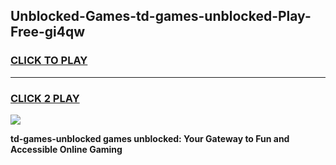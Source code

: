 
## Unblocked-Games-td-games-unblocked-Play-Free-gi4qw
<h3>
<a href="https://premium76.site?title=td-games-unblocked&ref=09A">CLICK TO PLAY</a></h3>
<hr>

<h3>
<a href="https://premium76.site?title=td-games-unblocked&ref=09A">CLICK 2 PLAY</a>
  
</h3>

<a href="https://premium76.site?title=td-games-unblocked&ref=09A"><img src="https://clearcache.store/games.png"></a>


**td-games-unblocked games unblocked: Your Gateway to Fun and Accessible Online Gaming**

